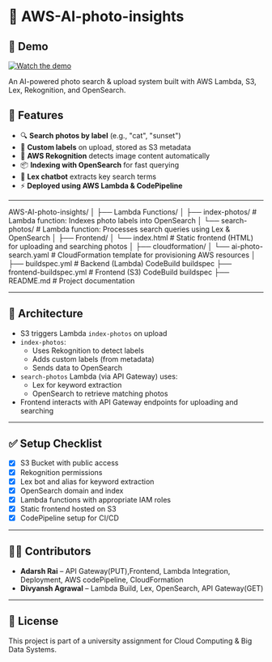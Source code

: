 # 📸 AWS-AI-photo-insights

## 🎥 Demo

[![Watch the demo](https://img.youtube.com/vi/CtGnK63FB4s/maxresdefault.jpg)](https://www.youtube.com/watch?v=CtGnK63FB4s)

An AI-powered photo search & upload system built with AWS Lambda, S3, Lex, Rekognition, and OpenSearch.

## 🧠 Features

- 🔍 **Search photos by label** (e.g., "cat", "sunset")
- 🧾 **Custom labels** on upload, stored as S3 metadata
- 🧠 **AWS Rekognition** detects image content automatically
- 📦 **Indexing with OpenSearch** for fast querying
- 🎯 **Lex chatbot** extracts key search terms
- ⚡️ **Deployed using AWS Lambda & CodePipeline**

---

AWS-AI-photo-insights/
│
├── Lambda Functions/
│   ├── index-photos/           # Lambda function: Indexes photo labels into OpenSearch
│   └── search-photos/          # Lambda function: Processes search queries using Lex & OpenSearch
│
├── Frontend/
│   └── index.html              # Static frontend (HTML) for uploading and searching photos
│
├── cloudformation/
│   └── ai-photo-search.yaml    # CloudFormation template for provisioning AWS resources
│
├── buildspec.yml               # Backend (Lambda) CodeBuild buildspec
├── frontend-buildspec.yml      # Frontend (S3) CodeBuild buildspec
├── README.md                   # Project documentation



---

## 🚀 Architecture

- S3 triggers Lambda `index-photos` on upload
- `index-photos`:
  - Uses Rekognition to detect labels
  - Adds custom labels (from metadata)
  - Sends data to OpenSearch
- `search-photos` Lambda (via API Gateway) uses:
  - Lex for keyword extraction
  - OpenSearch to retrieve matching photos
- Frontend interacts with API Gateway endpoints for uploading and searching

---

## ✅ Setup Checklist

- [x] S3 Bucket with public access
- [x] Rekognition permissions
- [x] Lex bot and alias for keyword extraction
- [x] OpenSearch domain and index
- [x] Lambda functions with appropriate IAM roles
- [x] Static frontend hosted on S3
- [x] CodePipeline setup for CI/CD

---


## 👨‍💻 Contributors

- **Adarsh Rai** – API Gateway(PUT),Frontend, Lambda Integration, Deployment, AWS codePipeline, CloudFormation
- **Divyansh Agrawal** – Lambda Build, Lex, OpenSearch, API Gateway(GET)

---

## 📜 License

This project is part of a university assignment for Cloud Computing & Big Data Systems.
